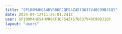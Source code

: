 ```yaml
---
title: "SP100M4HG54HVR8KFJQFS4Z4S7Q637V40C99BJ1QY"
date: 2024-09-12T11:26:01.241Z
user: SP100M4HG54HVR8KFJQFS4Z4S7Q637V40C99BJ1QY
layout: "users"
---
```

    